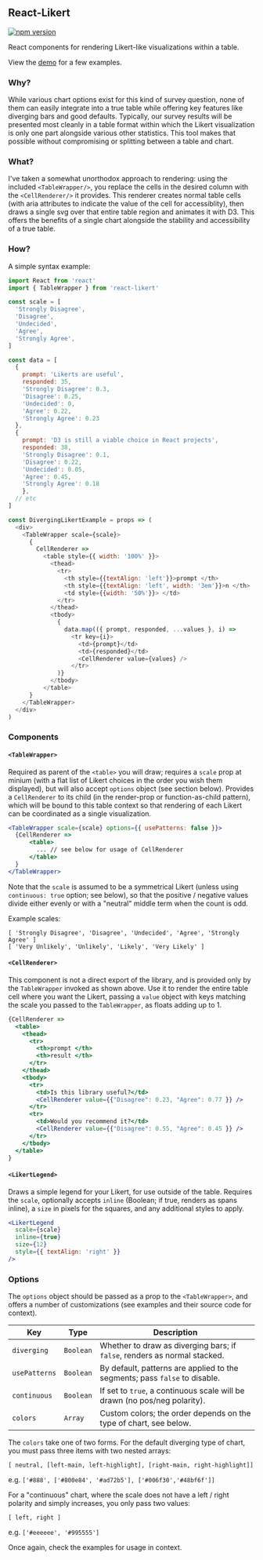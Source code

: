 ## React-Likert

[![npm version](https://badge.fury.io/js/react-likert.svg)](http://badge.fury.io/js/react-likert) 

React components for rendering Likert-like visualizations within a table.

View the [demo](http://jasonphillips.github.io/react-likert/) for a few examples.

### Why?

While various chart options exist for this kind of survey question, none of them can easily integrate into a true table while offering key features like diverging bars and good defaults. Typically, our survey results will be presented most cleanly in a table format within which the Likert visualization is only one part alongside various other statistics. This tool makes that possible without compromising or splitting between a table and chart. 

### What?

I've taken a somewhat unorthodox approach to rendering:  using the included `<TableWrapper/>`, you replace the cells in the desired column with the `<CellRenderer/>` it provides. This renderer creates normal table cells (with aria attributes to indicate the value of the cell for accessiblity), then draws a single svg over that entire table region and animates it with D3. This offers the benefits of a single chart alongside the stability and accessibility of a true table.  

### How?

A simple syntax example: 

```javascript
import React from 'react'
import { TableWrapper } from 'react-likert'

const scale = [
  'Strongly Disagree',
  'Disagree',
  'Undecided',
  'Agree',
  'Strongly Agree',
]

const data = [
  {
    prompt: 'Likerts are useful', 
    responded: 35,
    'Strongly Disagree': 0.3, 
    'Disagree': 0.25, 
    'Undecided': 0, 
    'Agree': 0.22, 
    'Strongly Agree': 0.23 
  },
  { 
    prompt: 'D3 is still a viable choice in React projects',
    responded: 38,
    'Strongly Disagree': 0.1, 
    'Disagree': 0.22, 
    'Undecided': 0.05, 
    'Agree': 0.45, 
    'Strongly Agree': 0.18 
    },
  // etc
]

const DivergingLikertExample = props => (
  <div>
    <TableWrapper scale={scale}>
      {
        CellRenderer => 
          <table style={{ width: '100%' }}>
            <thead>
              <tr>
                <th style={{textAlign: 'left'}}>prompt </th>
                <th style={{textAlign: 'left', width: '3em'}}>n </th>
                <td style={{width: '50%'}}> </td>                
              </tr>
            </thead>
            <tbody>
              {
                data.map(({ prompt, responded, ...values }, i) => 
                  <tr key={i}>
                    <td>{prompt}</td>
                    <td>{responded}</td>
                    <CellRenderer value={values} />
                  </tr>
              )}
            </tbody>
          </table>
      }
    </TableWrapper>
  </div>
)
```

### Components

#### `<TableWrapper>`

Required as parent of the `<table>` you will draw; requires a `scale` prop at minium (with a flat list of Likert choices in the order you wish them displayed), but will also accept `options` object (see section below). Provides a `CellRenderer` to its child (in the render-prop or function-as-child pattern), which will be bound to this table context so that rendering of each Likert can be coordinated as a single visualization. 

```jsx
<TableWrapper scale={scale} options={{ usePatterns: false }}>
  {CellRenderer => 
      <table>
        ... // see below for usage of CellRenderer  
      </table>
  }
</TableWrapper>
```

Note that the `scale` is assumed to be a symmetrical Likert (unless using `continuous: true` option; see below), so that the positive / negative values divide either evenly or with a "neutral" middle term when the count is odd. 

Example scales:

  `[ 'Strongly Disagree', 'Disagree', 'Undecided', 'Agree', 'Strongly Agree' ]`    
  `[ 'Very Unlikely', 'Unlikely', 'Likely', 'Very Likely' ]`  

#### `<CellRenderer>`

This component is not a direct export of the library, and is provided only by the `TableWrapper` invoked as shown above. Use it to render the entire table cell where you want the Likert, passing a `value` object with keys matching the scale you passed to the `TableWrapper`, as floats adding up to 1.

```jsx
{CellRenderer => 
  <table>
    <thead>
      <tr>
        <th>prompt </th>
        <th>result </th>
      </tr>
    </thead>
    <tbody>
      <tr>
        <td>Is this library useful?</td>
        <CellRenderer value={{"Disagree": 0.23, "Agree": 0.77 }} />
      </tr>
      <tr>
        <td>Would you recommend it?</td>
        <CellRenderer value={{"Disagree": 0.55, "Agree": 0.45 }} />
      </tr>
    </tbody>
  </table>
}
```

#### `<LikertLegend>`

Draws a simple legend for your Likert, for use outside of the table. Requires the `scale`, optionally accepts `inline` (Boolean; if true, renders as spans inline), a `size` in pixels for the squares, and any additional styles to apply.

```jsx
<LikertLegend
  scale={scale}
  inline={true}
  size={12}
  style={{ textAlign: 'right' }}
/>
```

### Options

The `options` object should be passed as a prop to the `<TableWrapper>`, and offers a number of customizations (see examples and their source code for context).

| Key            | Type                         | Description                                                               |
| -------------- | ---------------------------- | ------------------------------------------------------------------        |
| `diverging`    | `Boolean`                    | Whether to draw as diverging bars; if `false`, renders as normal stacked. |
| `usePatterns`  | `Boolean`                    | By default, patterns are applied to the segments; pass `false` to disable.|
| `continuous`   | `Boolean`                    | If set to `true`, a continuous scale will be drawn (no pos/neg polarity). |
| `colors`       | `Array`                      | Custom colors; the order depends on the type of chart, see below.         |

The `colors` take one of two forms. For the default diverging type of chart, you must pass three items with two nested arrays:
   
   `[ neutral, [left-main, left-highlight], [right-main, right-highlight]]`
   
   e.g.
   `['#888', ['#800e84', '#ad72b5'], ['#006f30','#48bf6f']]`
   
For a "continuous" chart, where the scale does not have a left / right polarity and simply increases, you only pass two values:

   `[ left, right ]`
   
   e.g.
   `['#eeeeee', '#995555']`
   
Once again, check the examples for usage in context.   



